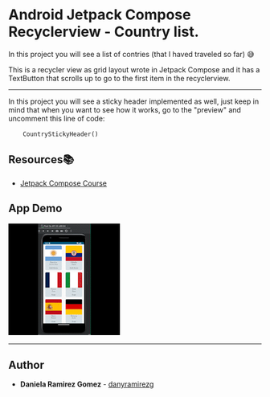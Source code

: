 # Android Jetpack Compose Recyclerview - Country list.

In this project you will see a list of contries (that I haved traveled so far) :sweat_smile:

This is a recycler view as grid layout wrote in Jetpack Compose and it has a TextButton that scrolls up to go to the first item in the recyclerview. 

---

In this project you will see a sticky header implemented as well, just keep in mind that when you want to see how it works, go to the
"preview" and uncomment this line of code:

```
    CountryStickyHeader()
```

## Resources:books:

* [Jetpack Compose Course](https://www.udemy.com/course/jetpack-compose-desde-0-a-profesional/) 

## App Demo

![Demo](app/demo.gif)

---
## Author
* **Daniela Ramirez Gomez** - [danyramirezg](https://github.com/danyramirezg)
